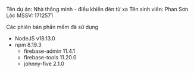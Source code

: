 Tên dự án: Nhà thông minh - điều khiển đèn từ xa
Tên sinh viên: Phan Sơn Lộc
MSSV: 1712571

Các phiên bản phần mềm đã sử dụng
- NodeJS v18.13.0
- npm 8.19.3
    + firebase-admin 11.4.1
    + firebase-tools 11.20.0
    + johnny-five 2.1.0